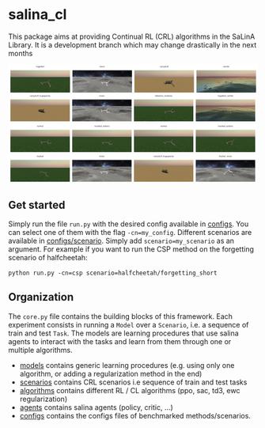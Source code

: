 # salina_cl

This package aims at providing Continual RL (CRL) algorithms in the SaLinA Library. It is a development branch which may change drastically in the next months

![Alt Text](data/forgetting.gif)
![Alt Text](data/transfer.gif)
![Alt Text](data/distraction.gif)
![Alt Text](data/composability.gif)

## Get started
Simply run the file `run.py` with the desired config available in [configs](configs/). You can select one of them with the flag `-cn=my_config`. Different scenarios are available in [configs/scenario](configs/scenario/). Simply add `scenario=my_scenario` as an argument. For example if you want to run the CSP method on the forgetting scenario of halfcheetah:
 ```console
python run.py -cn=csp scenario=halfcheetah/forgetting_short
```

## Organization

The `core.py` file contains the building blocks of this framework. Each experiment consists in running a `Model` over a `Scenario`, i.e. a sequence of train and test `Task`. The models are learning procedures that use salina agents to interact with the tasks and learn from them through one or multiple algorithms.

* [models](models/) contains generic learning procedures (e.g. using only one algorithm, or adding a regularization method in the end)
* [scenarios](scenarios/) contains CRL scenarios i.e sequence of train and test tasks
* [algorithms](algorithms/) contains different RL / CL algorithms (ppo, sac, td3, ewc regularization)
* [agents](agents/) contains salina agents (policy, critic, ...)
* [configs](configs/) contains the configs files of benchmarked methods/scenarios.
